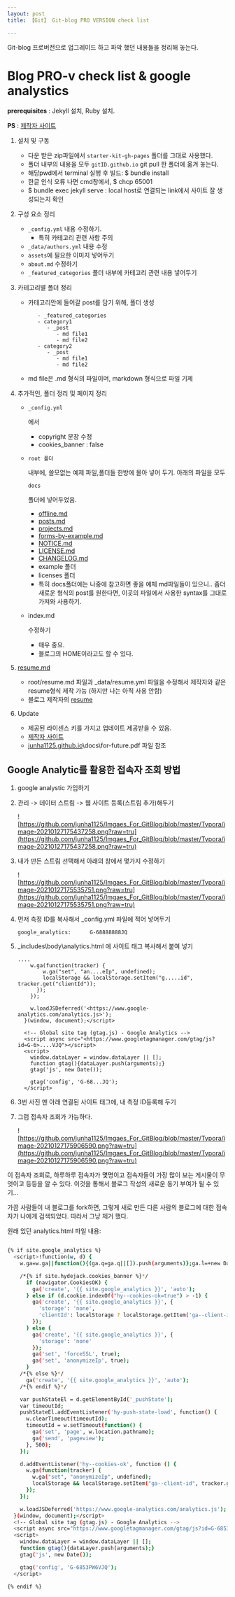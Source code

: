 ```yaml
---
layout: post
title: 【Git】 Git-blog PRO VERSION check list

---
```


Git-blog 프로버전으로 업그레이드 하고 파악 했던 내용들을 정리해 놓는다. 

# Blog PRO-v check list & google analystics

**prerequisites** : Jekyll 설치, Ruby 설치.

**PS** : [제작자 사이트](https://hydejack.com/)



1. 설치 및 구동

   - 다운 받은 zip파일에서 `starter-kit-gh-pages` 폴더를 그대로 사용했다.
   - 폴더 내부의 내용을 모두 `gitID.github.io` git pull 한 폴더에 옮겨 놓는다.
   - 해당pwd에서 terminal 실행 후 빌드: $ bundle install
   - 한글 인식 오류 나면 cmd창에서, $ chcp 65001
   - $ bundle exec jekyll serve : local host로 연결되는 link에서 사이트 잘 생성되는지 확인

2. 구성 요소 정리

   - `_config.yml` 내용 수정하기.
     - 특히 카테고리 관련 사항 주의
   - `_data/authors.yml` 내용 수정
   - `assets`에 필요한 이미지 넣어두기
   - `about.md` 수정하기
   - `_featured_categories` 폴더 내부에 카테고리 관련 내용 넣어두기

3. 카테고리별 폴더 정리

   - 카테고리안에 들어갈 post를 담기 위해, 폴더 생성

     ```
        - _featured_categories
        - category1
           - _post
              - md file1
              - md file2
        - category2
           - _post
              - md file1
              - md file2
     ```

   - md file은 .md 형식의 파일이며, markdown 형식으로 파일 기제

4. 추가적인, 폴더 정리 및 페이지 정리

   - ```
     _config.yml
     ```

      에서

     - copyright 문장 수정
     - cookies_banner : false

   - ```
     root 폴더
     ```

      내부에, 쓸모없는 예제 파일,폴더들 한방에 몰아 넣어 두기. 아래의 파일을 모두 

     ```
     docs
     ```

      폴더에 넣어두었음.

     - [offline.md](http://offline.md)
     - [posts.md](http://posts.md)
     - [projects.md](http://projects.md)
     - [forms-by-example.md](http://forms-by-example.md)
     - [NOTICE.md](http://NOTICE.md)
     - [LICENSE.md](http://LICENSE.md)
     - [CHANGELOG.md](http://CHANGELOG.md)
     - example 폴더
     - licenses 폴더
     - 특히 docs폴더에는 나중에 참고하면 좋을 예체 md파일들이 있으니.. 좀더 새로운 형식의 post를 원한다면, 이곳의 파일에서 사용한 syntax를 그대로 가져와 사용하기.

   - index.md

      수정하기

     - 매우 중요.
     - 블로그의 HOME이라고도 할 수 있다.

5. [resume.md](http://resume.md)

   - root/resume.md 파일과 _data/resume.yml 파일을 수정해서 제작자와 같은 resume형식 제작 가능 (하지만 나는 아직 사용 안함)
   - 블로그 제작자의 [resume](https://hydejack.com/resume/)

6. Update

   - 제공된 라이센스 키를 가지고 업데이트 제공받을 수 있음.
   - [제작자 사이트](https://hydejack.com/)
   - [junha1125.github.io](http://junha1125.github.io)\docs\for-future.pdf 파일 참조

## **Google Analytic를 활용한 접속자 조회 방법**

1. google analystic 가입하기

2. 관리 -> 데이터 스트림 -> 웹 사이트 등록(스트림 추가)해두기

   ![https://github.com/junha1125/Imgaes_For_GitBlog/blob/master/Typora/image-20210127175437258.png?raw=tru](https://github.com/junha1125/Imgaes_For_GitBlog/blob/master/Typora/image-20210127175437258.png?raw=tru)

3. 내가 만든 스트림 선택해서 아래의 창에서 몇가지 수정하기

   ![https://github.com/junha1125/Imgaes_For_GitBlog/blob/master/Typora/image-20210127175535751.png?raw=tru](https://github.com/junha1125/Imgaes_For_GitBlog/blob/master/Typora/image-20210127175535751.png?raw=tru)

4. 먼저 측정 ID를 복사해서 _config.yml 파일에 적어 넣어두기

   ```
   google_analytics:      G-68888888JQ
   ```

5. _includes\body\analytics.html 에 사이트 태그 복사해서 붙여 넣기

   ```
   ....
       w.ga(function(tracker) {
           w.ga("set", "an....eIp", undefined);
           localStorage && localStorage.setItem("g.....id", tracker.get("clientId"));
         });
       });
   
       w.loadJSDeferred('<https://www.google-analytics.com/analytics.js>');
     }(window, document);</script>
     
     <!-- Global site tag (gtag.js) - Google Analytics -->
     <script async src="<https://www.googletagmanager.com/gtag/js?id=G-6>....VJQ"></script>
     <script>
       window.dataLayer = window.dataLayer || [];
       function gtag(){dataLayer.push(arguments);}
       gtag('js', new Date());
   
       gtag('config', 'G-68...JQ');
     </script>
   ```

6. 3번 사진 맨 아래 연결된 사이트 태그에, 내 측정 ID등록해 두기

7. 그럼 접속자 조회가 가능하다.

   ![https://github.com/junha1125/Imgaes_For_GitBlog/blob/master/Typora/image-20210127175906590.png?raw=tru](https://github.com/junha1125/Imgaes_For_GitBlog/blob/master/Typora/image-20210127175906590.png?raw=tru)

이 접속자 조회로, 하루하루 접속자가 몇명이고 접속자들이 가장 많이 보는 게시물이 무엇이고 등등을 알 수 있다. 이것을 통해서 블로그 작성의 새로운 동기 부여가 될 수 있기...



가끔 사람들이 내 블로그를 fork하면, 그렇게 새로 만든 다른 사람의 블로그에 대한 접속자가 나에게 검색되었다. 따라서 그냥 제거 했다.

원래 있던 analytics.html 파일 내용: 

```sh

{% if site.google_analytics %}
  <script>!function(w, d) {
    w.ga=w.ga||function(){(ga.q=ga.q||[]).push(arguments)};ga.l=+new Date;

    /*{% if site.hydejack.cookies_banner %}*/
      if (navigator.CookiesOK) {
        ga('create', '{{ site.google_analytics }}', 'auto');
      } else if (d.cookie.indexOf("hy--cookies-ok=true") > -1) {
        ga('create', '{{ site.google_analytics }}', {
          'storage': 'none',
          'clientId': localStorage ? localStorage.getItem('ga--client-id') : undefined
        });
      } else {
        ga('create', '{{ site.google_analytics }}', {
          'storage': 'none'
        });
        ga('set', 'forceSSL', true);
        ga('set', 'anonymizeIp', true);
      }
    /*{% else %}*/
      ga('create', '{{ site.google_analytics }}', 'auto');
    /*{% endif %}*/

    var pushStateEl = d.getElementById('_pushState');
    var timeoutId;
    pushStateEl.addEventListener('hy-push-state-load', function() {
      w.clearTimeout(timeoutId);
      timeoutId = w.setTimeout(function() {
        ga('set', 'page', w.location.pathname);
        ga('send', 'pageview');
      }, 500);
    });

    d.addEventListener('hy--cookies-ok', function () {
      w.ga(function(tracker) {
        w.ga("set", "anonymizeIp", undefined);
        localStorage && localStorage.setItem("ga--client-id", tracker.get("clientId"));
      });
    });

    w.loadJSDeferred('https://www.google-analytics.com/analytics.js');
  }(window, document);</script>
  <!-- Global site tag (gtag.js) - Google Analytics -->
  <script async src="https://www.googletagmanager.com/gtag/js?id=G-6853PW6VJQ"></script>
  <script>
    window.dataLayer = window.dataLayer || [];
    function gtag(){dataLayer.push(arguments);}
    gtag('js', new Date());

    gtag('config', 'G-6853PW6VJQ');
  </script>

{% endif %}

```





